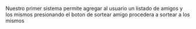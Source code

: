Nuestro  primer sistema permite agregar al usuario un listado de amigos y los mismos presionando el boton de sortear amigo procedera a sortear a los mismos
